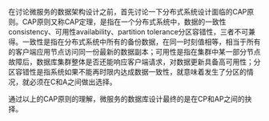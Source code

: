 在讨论微服务的数据架构设计之前，首先讨论一下分布式系统设计面临的CAP原则。CAP原则又称CAP定理，是指在一个分布式系统中，数据的一致性consistency、可用性availability、partition tolerance分区容错性，三者不可兼得。一致性是指在分布式系统中所有的备份数据，在同一时刻值相等，相当于所有的客户端应用节点访问同一份最新的数据副本；可用性是指在集群中某一部分节点故障后，数据库集群整体是否还能响应客户端请求，对数据更新具备高可用性；分区容错性是指系统如果不能再时限内达成数据一致性，就意味着发生了分区的情况，就必须在C和A之间做出选择。

通过以上的CAP原则的理解，微服务的数据库设计最终的是在CP和AP之间的抉择。

